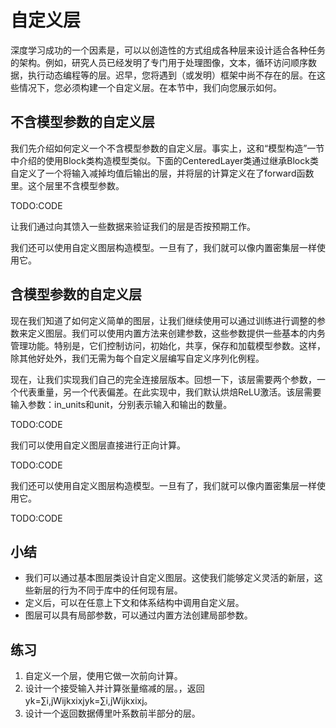 

<!--
 * @version:
 * @Author:  StevenJokes https://github.com/StevenJokes
 * @Date: 2020-07-22 23:49:16
 * @LastEditors:  StevenJokes https://github.com/StevenJokes
 * @LastEditTime: 2020-07-23 00:13:03
 * @Description:
 * @TODO::
 * @Reference:http://preview.d2l.ai/d2l-en/master/chapter_deep-learning-computation/custom-layer.html
 * https://zh.d2l.ai/chapter_deep-learning-computation/custom-layer.html
-->

# 自定义层

深度学习成功的一个因素是，可以以创造性的方式组成各种层来设计适合各种任务的架构。例如，研究人员已经发明了专门用于处理图像，文本，循环访问顺序数据，执行动态编程等的层。迟早，您将遇到（或发明）框架中尚不存在的层。在这些情况下，您必须构建一个自定义层。在本节中，我们向您展示如何。

## 不含模型参数的自定义层

我们先介绍如何定义一个不含模型参数的自定义层。事实上，这和“模型构造”一节中介绍的使用Block类构造模型类似。下面的CenteredLayer类通过继承Block类自定义了一个将输入减掉均值后输出的层，并将层的计算定义在了forward函数里。这个层里不含模型参数。

TODO:CODE

让我们通过向其馈入一些数据来验证我们的层是否按预期工作。

我们还可以使用自定义图层构造模型。一旦有了，我们就可以像内置密集层一样使用它。

## 含模型参数的自定义层

现在我们知道了如何定义简单的图层，让我们继续使用可以通过训练进行调整的参数来定义图层。我们可以使用内置方法来创建参数，这些参数提供一些基本的内务管理功能。特别是，它们控制访问，初始化，共享，保存和加载模型参数。这样，除其他好处外，我们无需为每个自定义层编写自定义序列化例程。

现在，让我们实现我们自己的完全连接层版本。回想一下，该层需要两个参数，一个代表重量，另一个代表偏差。在此实现中，我们默认烘焙ReLU激活。该层需要输入参数：in_units和unit，分别表示输入和输出的数量。

TODO:CODE

我们可以使用自定义图层直接进行正向计算。

TODO:CODE

我们还可以使用自定义图层构造模型。一旦有了，我们就可以像内置密集层一样使用它。

TODO:CODE

## 小结

* 我们可以通过基本图层类设计自定义图层。这使我们能够定义灵活的新层，这些新层的行为不同于库中的任何现有层。
* 定义后，可以在任意上下文和体系结构中调用自定义层。
* 图层可以具有局部参数，可以通过内置方法创建局部参数。

## 练习

1. 自定义一个层，使用它做一次前向计算。
1. 设计一个接受输入并计算张量缩减的层。，返回yk=∑i,jWijkxixjyk=∑i,jWijkxixj。
1. 设计一个返回数据傅里叶系数前半部分的层。
